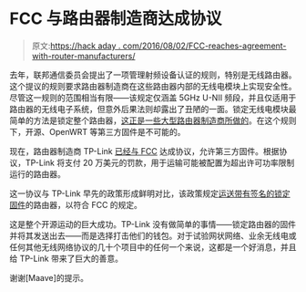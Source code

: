 # FCC 与路由器制造商达成协议

> 原文:[https://hack aday . com/2016/08/02/FCC-reaches-agreement-with-router-manufacturers/](https://hackaday.com/2016/08/02/fcc-reaches-agreement-with-router-manufacturers/)

去年，联邦通信委员会提出了一项管理射频设备认证的规则，特别是无线路由器。这个提议的规则要求路由器制造商在这些路由器内部的无线电模块上实现安全性。尽管这一规则的范围相当有限——该规定仅涵盖 5GHz U-NII 频段，并且仅适用于路由器的无线电子系统，但意外后果法则却露出了丑陋的一面。锁定无线电模块最简单的方法是锁定整个路由器，[这正是一些大型路由器制造商所做的](https://libreplanet.org/wiki/Save_WiFi/Individual_Comments)。在这个规则下，开源、OpenWRT 等第三方固件是不可能的。

现在，路由器制造商 TP-Link [已经与 FCC](https://lwn.net/Articles/695994/) 达成协议，允许第三方固件。根据协议，TP-Link 将支付 20 万美元的罚款，用于运输可能被配置为超出许可功率限制运行的路由器。

这一协议与 TP-Link 早先的政策形成鲜明对比，该政策规定[运送带有签名的锁定固件](http://hackaday.com/2016/02/26/fcc-locks-down-router-firmware/)的路由器，以符合 FCC 的规定。

这是整个开源运动的巨大成功。TP-Link 没有做简单的事情——锁定路由器的固件并将其发送出去——而是选择打击他们的钱包。对于试验网状网络、业余无线电或任何其他无线网络协议的几十个项目中的任何一个来说，这都是一个好消息，并且给 TP-Link 带来了巨大的善意。

谢谢[Maave]的提示。